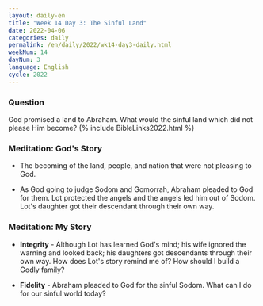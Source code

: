 ```yaml
---
layout: daily-en
title: "Week 14 Day 3: The Sinful Land"
date: 2022-04-06
categories: daily
permalink: /en/daily/2022/wk14-day3-daily.html
weekNum: 14
dayNum: 3
language: English
cycle: 2022
---
```


### Question     
God promised a land to Abraham. What would the sinful land which did not please Him become?
{% include BibleLinks2022.html %}

### Meditation: God's Story   
+ The becoming of the land, people, and nation that were not pleasing to God. 

+ As God going to judge Sodom and Gomorrah, Abraham pleaded to God for them. Lot protected the angels and the angels led him out of Sodom. Lot's daughter got their descendant through their own way. 

### Meditation: My Story   
+ **Integrity** - Although Lot has learned God's mind; his wife ignored the warning and looked back; his daughters got descendants through their own way. How does Lot's story remind me of? How should I build a Godly family? 

+ **Fidelity** - Abraham pleaded to God for the sinful Sodom. What can I do for our sinful world today? 
